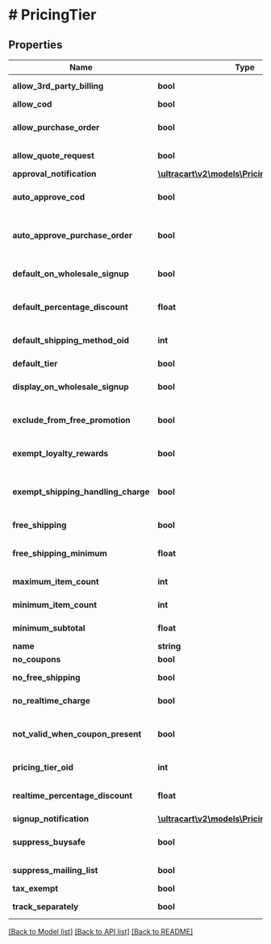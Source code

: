 # # PricingTier

## Properties

Name | Type | Description | Notes
------------ | ------------- | ------------- | -------------
**allow_3rd_party_billing** | **bool** | Allow 3rd party billing | [optional]
**allow_cod** | **bool** | Allow COD | [optional]
**allow_purchase_order** | **bool** | Allow purchase order | [optional]
**allow_quote_request** | **bool** | Allow quote request | [optional]
**approval_notification** | [**\ultracart\v2\models\PricingTierNotification**](PricingTierNotification.md) |  | [optional]
**auto_approve_cod** | **bool** | Auto approve COD | [optional]
**auto_approve_purchase_order** | **bool** | Auto approve purchase order | [optional]
**default_on_wholesale_signup** | **bool** | Default on wholesale signup | [optional]
**default_percentage_discount** | **float** | Default percentage discount | [optional]
**default_shipping_method_oid** | **int** | Default shipping method oid | [optional]
**default_tier** | **bool** | Default tier | [optional]
**display_on_wholesale_signup** | **bool** | Display on wholesale signup | [optional]
**exclude_from_free_promotion** | **bool** | Exclude from free promotion | [optional]
**exempt_loyalty_rewards** | **bool** | Exempt from Loyalty Rewards | [optional]
**exempt_shipping_handling_charge** | **bool** | Exempt shipping handling charge | [optional]
**free_shipping** | **bool** | Free shipping | [optional]
**free_shipping_minimum** | **float** | Free shipping minimum | [optional]
**maximum_item_count** | **int** | Maximum item count | [optional]
**minimum_item_count** | **int** | Minimum item count | [optional]
**minimum_subtotal** | **float** | Minimum subtotal | [optional]
**name** | **string** | Name | [optional]
**no_coupons** | **bool** | No coupons | [optional]
**no_free_shipping** | **bool** | No free shipping | [optional]
**no_realtime_charge** | **bool** | No realtime charge | [optional]
**not_valid_when_coupon_present** | **bool** | Not valid when coupon present | [optional]
**pricing_tier_oid** | **int** | Pricing Tier Oid | [optional]
**realtime_percentage_discount** | **float** | Realtime percentage discount | [optional]
**signup_notification** | [**\ultracart\v2\models\PricingTierNotification**](PricingTierNotification.md) |  | [optional]
**suppress_buysafe** | **bool** | Suppress buySAFE (deprecated) | [optional]
**suppress_mailing_list** | **bool** | Suppress mailing list | [optional]
**tax_exempt** | **bool** | Tax Exempt | [optional]
**track_separately** | **bool** | Track separately | [optional]

[[Back to Model list]](../../README.md#models) [[Back to API list]](../../README.md#endpoints) [[Back to README]](../../README.md)
